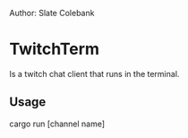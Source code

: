 Author: Slate Colebank

# TwitchTerm
Is a twitch chat client that runs in the terminal.

## Usage
cargo run [channel name]
